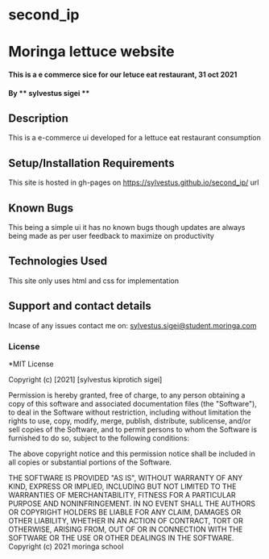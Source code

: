 # second_ip
# Moringa lettuce website
#### This is a e commerce sice for our letuce eat restaurant, 31 oct 2021
#### By ** sylvestus sigei **
## Description
This is a e-commerce ui developed for a lettuce eat restaurant consumption
## Setup/Installation Requirements
This site is hosted in gh-pages on https://sylvestus.github.io/second_ip/  url

## Known Bugs
This being a simple ui it has no known bugs though updates are always being made as per user feedback to maximize on productivity
## Technologies Used
This site only uses html and css for implementation 
## Support and contact details
Incase of any issues contact me on:
sylvestus.sigei@student.moringa.com
### License
*MIT License

Copyright (c) [2021] [sylvestus kiprotich sigei]

Permission is hereby granted, free of charge, to any person obtaining a copy
of this software and associated documentation files (the "Software"), to deal
in the Software without restriction, including without limitation the rights
to use, copy, modify, merge, publish, distribute, sublicense, and/or sell
copies of the Software, and to permit persons to whom the Software is
furnished to do so, subject to the following conditions:

The above copyright notice and this permission notice shall be included in all
copies or substantial portions of the Software.

THE SOFTWARE IS PROVIDED "AS IS", WITHOUT WARRANTY OF ANY KIND, EXPRESS OR
IMPLIED, INCLUDING BUT NOT LIMITED TO THE WARRANTIES OF MERCHANTABILITY,
FITNESS FOR A PARTICULAR PURPOSE AND NONINFRINGEMENT. IN NO EVENT SHALL THE
AUTHORS OR COPYRIGHT HOLDERS BE LIABLE FOR ANY CLAIM, DAMAGES OR OTHER
LIABILITY, WHETHER IN AN ACTION OF CONTRACT, TORT OR OTHERWISE, ARISING FROM,
OUT OF OR IN CONNECTION WITH THE SOFTWARE OR THE USE OR OTHER DEALINGS IN THE
SOFTWARE.
Copyright (c) 2021 moringa school
  
